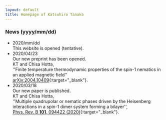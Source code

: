 ```yaml
---
layout: default
title: Homepage of Katsuhiro Tanaka
---
```


### News (yyyy/mm/dd)
- 2020/mm/dd   
  This website is opened (tentative).
- 2020/04/23  
  Our new preprint has been opened.  
  KT and Chisa Hotta,    
  ''Finite temperature thermodynamic properties of the spin-1 nematics in an applied magnetic field''     
  [arXiv:2004.10409](http://arxiv.org/abs/2004.10409){:target="_blank"}.    
- 2020/03/18  
  Our new paper is published.    
  KT and Chisa Hotta,   
  ''Multiple quadrupolar or nematic phases driven by the Heisenberg interactions in a spin-1 dimer system forming a bilayer'',  
  [Phys. Rev. B **101**, 094422 (2020)](https://link.aps.org/doi/10.1103/PhysRevB.101.094422){:target="_blank"}.
  